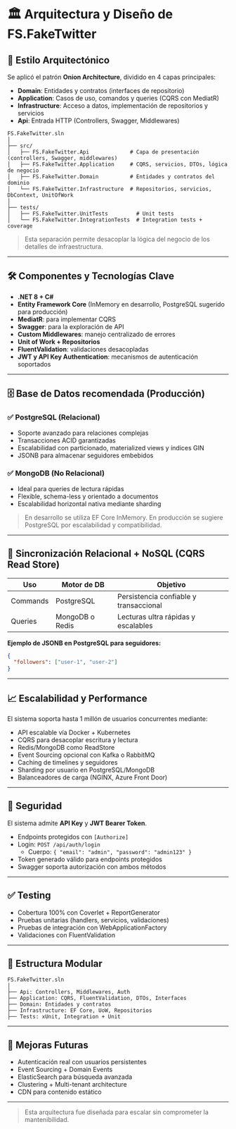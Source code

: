 # 🏛️ Arquitectura y Diseño de FS.FakeTwitter

## 🧱 Estilo Arquitectónico

Se aplicó el patrón **Onion Architecture**, dividido en 4 capas principales:

- **Domain**: Entidades y contratos (interfaces de repositorio)
- **Application**: Casos de uso, comandos y queries (CQRS con MediatR)
- **Infrastructure**: Acceso a datos, implementación de repositorios y servicios
- **Api**: Entrada HTTP (Controllers, Swagger, Middlewares)

```
FS.FakeTwitter.sln
│
├── src/
│   ├── FS.FakeTwitter.Api             # Capa de presentación (controllers, Swagger, middlewares)
│   ├── FS.FakeTwitter.Application     # CQRS, servicios, DTOs, lógica de negocio
│   ├── FS.FakeTwitter.Domain          # Entidades y contratos del dominio
│   └── FS.FakeTwitter.Infrastructure  # Repositorios, servicios, DbContext, UnitOfWork
│
├── tests/
│   ├── FS.FakeTwitter.UnitTests         # Unit tests
│   └── FS.FakeTwitter.IntegrationTests  # Integration tests + coverage
```

> Esta separación permite desacoplar la lógica del negocio de los detalles de infraestructura.

---

## 🛠️ Componentes y Tecnologías Clave

- **.NET 8 + C#**
- **Entity Framework Core** (InMemory en desarrollo, PostgreSQL sugerido para producción)
- **MediatR**: para implementar CQRS
- **Swagger**: para la exploración de API
- **Custom Middlewares**: manejo centralizado de errores
- **Unit of Work + Repositorios**
- **FluentValidation**: validaciones desacopladas
- **JWT y API Key Authentication**: mecanismos de autenticación soportados

---

## 🗄️ Base de Datos recomendada (Producción)

### ✅ PostgreSQL (Relacional)
- Soporte avanzado para relaciones complejas
- Transacciones ACID garantizadas
- Escalabilidad con particionado, materialized views y índices GIN
- JSONB para almacenar seguidores embebidos

### ✅ MongoDB (No Relacional)
- Ideal para queries de lectura rápidas
- Flexible, schema-less y orientado a documentos
- Escalabilidad horizontal nativa mediante sharding

> En desarrollo se utiliza EF Core InMemory. En producción se sugiere PostgreSQL por escalabilidad y compatibilidad.

---

## 🔄 Sincronización Relacional + NoSQL (CQRS Read Store)

| Uso     | Motor de DB     | Objetivo                           |
|---------|------------------|------------------------------------|
| Commands | PostgreSQL       | Persistencia confiable y transaccional |
| Queries  | MongoDB o Redis  | Lecturas ultra rápidas y escalables   |

**Ejemplo de JSONB en PostgreSQL para seguidores:**
```json
{
  "followers": ["user-1", "user-2"]
}
```

---

## 📈 Escalabilidad y Performance

El sistema soporta hasta 1 millón de usuarios concurrentes mediante:

- API escalable vía Docker + Kubernetes
- CQRS para desacoplar escritura y lectura
- Redis/MongoDB como ReadStore
- Event Sourcing opcional con Kafka o RabbitMQ
- Caching de timelines y seguidores
- Sharding por usuario en PostgreSQL/MongoDB
- Balanceadores de carga (NGINX, Azure Front Door)

---

## 🔐 Seguridad

El sistema admite **API Key** y **JWT Bearer Token**.

- Endpoints protegidos con `[Authorize]`
- Login: `POST /api/auth/login`
  - Cuerpo: `{ "email": "admin", "password": "admin123" }`
- Token generado válido para endpoints protegidos
- Swagger soporta autorización con ambos métodos

---

## ✅ Testing

- Cobertura 100% con Coverlet + ReportGenerator
- Pruebas unitarias (handlers, servicios, validaciones)
- Pruebas de integración con WebApplicationFactory
- Validaciones con FluentValidation

---

## 📂 Estructura Modular

```
FS.FakeTwitter.sln
│
├── Api: Controllers, Middlewares, Auth
├── Application: CQRS, FluentValidation, DTOs, Interfaces
├── Domain: Entidades y contratos
├── Infrastructure: EF Core, UoW, Repositorios
├── Tests: xUnit, Integration + Unit
```

---

## 🚀 Mejoras Futuras

- Autenticación real con usuarios persistentes
- Event Sourcing + Domain Events
- ElasticSearch para búsqueda avanzada
- Clustering + Multi-tenant architecture
- CDN para contenido estático

---

> Esta arquitectura fue diseñada para escalar sin comprometer la mantenibilidad.
